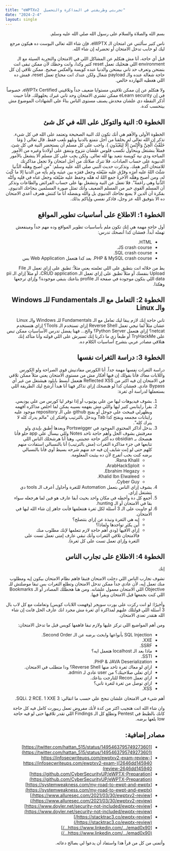 ```yaml
---
title: "eWPTXv2  تجربتي وطريقتي في المذاكرة والتحصيل"
date: "2024-2-4"
layout: single
---
```


 <div dir="auto">
بسم الله والصلاة والسلام على رسول الله صلي الله عليه وسلم.

ناس كتير سألتني عن امتحان الـ eWPTX، فإن شاء الله تعالى البوست ده هيكون مرجع ليك لو حابب تدخل الامتحان أو تحضرله إن شاء الله.

قبل أي حاجة، أنا مش هتكلم عن المشاكل اللي في الامتحان والتجربة السيئة مع الـ environment اللي هتخليك تعمل reset كتير وكدا، وانت وحظك لأن ممكن تبقى انت بتمتحن وتعرف حد تاني بيمتحن والدنيا عنده كويسة والعكس صحيح. ممكن تلاقي إن كل حاجة شغالة عنده والـ payload شغال ولكن عندك انت محتاج تعمل reset، فمش ده اللي هغطيه النهارده خالص.

ولا هتكلم عن إن ممكن تلاقيني مستوايا ضعيف جداً وتلاقيني eWPTx Certified، خصوصاً في إن eLearn security ممكن تشتري الامتحان وحد تاني غيرك يحلهولك. فأنا حبيت أذكر النقطة دي علشان محدش يصنف مستوى الناس بناءً على الشهادات الموضوع مش بيتحسب كدة.

## الخطوة 0: النية والتوكل على الله في كل شئ

الخطوة الأولى والأهم هي أنك تكون لك النية الصحيحة وتعتمد على الله في كل شيء. تذكر إن الله تعالى لم يخلقنا من أجل نتمتع بالدنيا ونلهو نلعب فقط. قال تعالى { وَمَا خَلَقْتُ الْجِنَّ وَالْإِنْسَ إِلَّا لِيَعْبُدُونِ }. واجب على كل مسلم أن يستحضر النية في كل شئ، فمثلاُ بنشتغل وبنحاول نكسب فلوس علشان نتزوج وننفق على أولادنا وغيره من الأمور المباحة ودي نية كويسة نتعبد بها لله تعالى. ولكن يجب على كل مسلم ألا ينشغل بالأمور الدنيوية على حساب العبادات. فلا تترك صلاتك من أجل امتحان ولا تجعل مذاكرتك للامتحان أكبر همك. وتذكرت حديث النبي صلى الله عليه وسلم: "من أصبح وهمُّه الدُّنيا شتَّتَ اللهُ عليه أمرَه وفرَّق عليه ضَيْعَتَه وجعل فقرَه بين عينَيه ولم يأتِه من الدنيا إلا ما كُتِبَ له، ومن أصبح وهمُّه الآخرةُ جمع اللهُ له همَّه وحفظ عليه ضَيْعَتَه وجعل غناه في قلبِه وأتَتْه الدُّنيا وهي راغمةٌ". فلا تغفل عن النية وتنشغل بها على حساب الفرائض والطاعات وتذكر أن المسلم القوي خير من المسلم الضعيف وأنك تمثل صورة المسلمين بنجاحك الدنيوي. بفكرة أن الدين لا يمنع نجاحك الدنيوي بل والله وبفضله أنا ما كنتش هعرف أعدي الامتحان ده الا بتوفيق الله عز وجل، فاذكر نفسي وإياكم بذلك.

## الخطوة 1: الاطلاع على أساسيات تطوير المواقع

أول حاجة مهمة هي إنك تكون ملم بأساسيات تطوير المواقع وده مهم جداً ومينفعش تهمله أبداً. فعشان كدا أنصحك تدرس:
- HTML.
- JS crash course.
- SQL crash course.
- PHP & MySQL crash course.
بعد كدا هتعمل Web Application بس

يط من خلاله انت بتطبق على اللي تعلمته يعني مثلاً؛ تطبق على إزاي تعمل الـ File Upload بنفسك أو مثلاً تطبق على إزاي تعمل الـ CRUD application، أو مثلاً إزاي الـ pii data اللي بتكون موجودة في صفحة الـ profile بتاعتك بتبقى موجودة؟ وإزاي ترجعها وهكذا.

## الخطوة 2: التعامل مع الـ Fundamentals للـ Windows والـ Linux

تاني حاجة إنك لازم يبقا ليك تعامل مع الـ Fundamentals للـ Windows والـ Linux عشان مثلاً لما تيجي تعمل Reverse Shell إزاي تستخدم الـ Tools؟ إزاي هتستخدم netcat؟ إزاي هتعمل Python Server؟ والخ... فهنا يفضل تدرس الأساسيات ممكن تبص على TryHackMe أو طبعاً زي ما ذكرنا إنك تسيرش على اللي قولته وأنا متأكد إنك هتلاقي مصادر عربي بتشرح أساسيات الكلام ده.

## الخطوة 3: دراسة الثغرات نفسها

دراسة الثغرات نفسها مهمة جداً. أنا الكورس مفادنيش قوي الصراحة ولو الكورس واللابات معاك فأنا بقولك إن فيها أفكار مش من مستوى الامتحان يعني مثلاً ممكن تلاقي في الامتحان إن فيه اكتر من Reflected XSS هتعمل أبسط بايلود هيشتغل من غير أي Bypass عادي. فعشان كدا لو هنصحك إزاي تذاكر فهنا أنا هبدأ أرشح ليك الطريقة اللي بستعملها لدراسة أي ثغرة:
1. بشوف فيديوهات ليها من علي يوتيوب أو إذا توفر ليا كورس من علي يوديمي.
2. بقرأ رايتابس كتير ليها واللي مش بفهمه بسيبه يمكن لما اخلص مذاكره أفهمه ويظهرلي فببحث علي جوجل أو بفتح github علي الـ repository موجود عليه رايتابات مجمعه وبفتح كذا Tab وبدخل بالترتيب وافتكر إن "مالم يدرك كله لا يترك كله".
3. بدخل أذاكر المحتوي الموجود في Portswigger وبعدها أطبق بإيدي ولو معرفتش بشوف الحل وأهم حاجة تاخد Notes وللي بيسأل علي app حلو فأنا هنصحك بـ obsidian ده أكتر حاجة عجبتني. وهنا أنا هرشحلك الناس اللي تتابعها في جزء مذاكرة الثغرات (مش بالترتيب) أنا بالنسبالي استفادت منهم كلهم حتى لو إنت شايف إن فيه حد منهم شرحه بسيط أوي فأنا بالنسبالي برضه كنت بحب أتفرج لأن ده بيثبت المعلومة.
   - Rana Khalil.
   - ArabHackSploit.
   - Ebrahim Hegazy.
   - Khalid Ibn Elwaleed.
   - Cyber Guy.
4. بشوف إزاي الناس بتعمل Automation للثغرة وأحاول أعرف الـ tools دي بتشتغل إزاي.
5. أجمع كل دة وأحطه في مكان واحد بحيث أبقا عارف هو فين لما هرجعله سواء بقا في الامتحان أو الـ hunting.
6. لو جاوبت على الـ 3 أسئلة
 لكل ثغرة هتتعلمها فأنت جاهز إن شاء الله ليها في الامتحان.
   - إيه هي الثغرة ونبذة عن إزاي بتتصلح؟
   - أين يكثر تواجدها ولماذا؟
   - إزاي الأقيها (ودي أهم حاجة لازم تتعلمها لإنك مطلوب منك فالامتحان تلاقي الثغرات وأنك تبقي عارف إمتى تعمل تست على الثغرة وإزاي تعمل تست على كل ثغرة).

## الخطوة 4: الاطلاع على تجارب الناس

إنك

 تشوف تجارب الناس اللي دخلت الامتحان فتبقا فاهم نظام الامتحان بيكون إيه ومطلوب منك تعمل إيه، لأن عادي جداً ممكن تدخل الامتحان وتطلع الثغرات بس تبقا موصلتش للـ Objective اللي الامتحان معمول علشانه. ومن هنا هحطلك المصادر أو الـ Bookmarks اللي كنت بجمعها قبل الامتحان وبقرأ فيها.

وأخيرًا: لو انت ركزت على بورت سويجر (وفهمت اللابات كويس) وتعاملت مع كل لاب بال 3 أسئلة اللي قولتلك عليهم لمذاكرة أي ثغرة مش مجرد انك عارف الحل فانت إن شاء الله هتقدر تعدي الامتحان.

ومن أهم المواضيع اللي تركز عليها ولازم تبقا فاهمها كويس قبل ما تدخل الامتحان:
- SQL Injection بأنواعها وابحث برضه عن الـ Second Order.
- XXE.
- SSRF.
- ماذا بعد الـ localhost هتعمل ايه؟
- SSTI.
- PHP & JAVA Deserialization.
- ازاي لو معاك ثغرة تاخد منها Reverse Shell؟ ودا متطلب في الامتحان.
- ازاي تعلي صلاحيتك؟ من user عادي لـ admin.
- ازاي تعمل Recon للتارجت بتاعك.
- ازاي توصل من ثغرة لثغرة تاني؟
- XSS.

أهم شيء في الامتحان علشان تنجح علي حسب ما اتقالي:
3 SQLi.
2 RCE.
1 XXE.

وان شاء الله انت هتجيب اكثر من كدة لأنك مفروض تعمل ريبورت كامل فيه كل حاجة كانك بالظبط في Pentest وتطلع كل الـ Findings اللي تقدر تلاقيها حتى لو فيه حاجة low بلغها برضه.

## مصادر إضافية:

- [https://twitter.com/hattan_515/status/1495463795749273601](https://twitter.com/hattan_515/status/1495463795749273601)
- [https://infosecwriteups.com/ewptxv2-exam-review-2646dd145940](https://infosecwriteups.com/ewptxv2-exam-review-2646dd145940)
- [https://github.com/CyberSecurityUP/eWPTX-Preparation](https://github.com/CyberSecurityUP/eWPTX-Preparation)
- [https://systemweakness.com/my-road-to-ewpt-and-ewptx](https://systemweakness.com/my-road-to-ewpt-and-ewptx)
- [https://www.alluresec.com/2021/03/30/ewptxv2-review/](https://www.alluresec.com/2021/03/30/ewptxv2-review/)
- [https://www.doyler.net/security-not-included/ewptx-review](https://www.doyler.net/security-not-included/ewptx-review)
- [https://stacktrac3.co/ewptx-review/](https://stacktrac3.co/ewptx-review/)
- [https://www.linkedin.com/.../emad0x90.../](https://www.linkedin.com/.../emad0x90.../)

وأتمنى من كل من قرأ هذا واستفاد أن يدعوا لي بصالح دعائه.
 </div>
